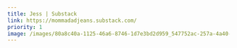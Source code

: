 ```yaml
---
title: Jess | Substack
link: https://mommadadjeans.substack.com/
priority: 1
image: /images/80a8c40a-1125-46a6-8746-1d7e3bd2d959_547752ac-257a-4a40-9f44-54ddaa22088d-1166x1168.jpeg
---
```


